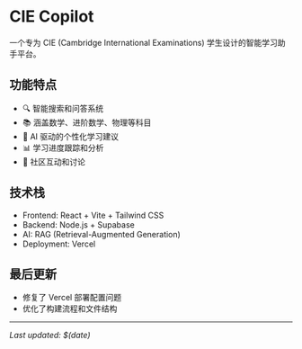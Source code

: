 # CIE Copilot

一个专为 CIE (Cambridge International Examinations) 学生设计的智能学习助手平台。

## 功能特点

- 🔍 智能搜索和问答系统
- 📚 涵盖数学、进阶数学、物理等科目
- 🤖 AI 驱动的个性化学习建议
- 📊 学习进度跟踪和分析
- 💬 社区互动和讨论

## 技术栈

- Frontend: React + Vite + Tailwind CSS
- Backend: Node.js + Supabase
- AI: RAG (Retrieval-Augmented Generation)
- Deployment: Vercel

## 最后更新

- 修复了 Vercel 部署配置问题
- 优化了构建流程和文件结构

---
*Last updated: $(date)*
